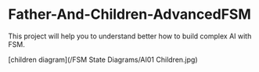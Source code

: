 # Father-And-Children-AdvancedFSM

This project will help you to understand better how to build complex AI with FSM.

[children diagram](/FSM State Diagrams/AI01 Children.jpg)
